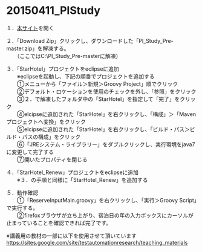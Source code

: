 # 20150411_PIStudy

１．[本サイト](https://github.com/ma-nagai/PI_Study_Pre)を開く  
  
２．「Download Zip」クリックし、ダウンロードした「PI_Study_Pre-master.zip」を解凍する。  
　　（ここではC:\PI_Study_Pre-masterに解凍）  
  
３．「StarHotel」プロジェクトをeclipseに追加  
　　※eclipseを起動し、下記の順番でプロジェクトを追加する  
　　①メニューから「ファイル＞新規＞Groovy Project」順でクリック  
　　②デフォルト・ロケーションを使用のチェックを外し、「参照」をクリック  
　　③２．で解凍したフォルダ中の「StarHotel」を指定して「完了」をクリック  
　　④elcipseに追加された「StarHotel」を右クリックし、「構成」＞「Mavenプロジェクトへ変換」をクリック  
　　⑤elcipseに追加された「StarHotel」を右クリックし、「ビルド・パス＞ビルド・パスの構成」をクリック  
　　⑥「JREシステム・ライブラリー」をダブルクリックし、実行環境をjava7に変更して完了する  
　　⑦開いたプロパティを閉じる  
  
４．「StarHotel_Renew」プロジェクトをeclipseに追加  
　　※３．の手順と同様に「StarHotel_Renew」を追加する  
  
５．動作確認  
　　①「ReserveInputMain.groovy」を右クリックし、「実行＞Groovy Script」で実行する。  
　　②firefoxブラウザが立ち上がり、宿泊日の年の入力ボックスにカーソルが止まっていることを確認できれば完了です。  
  
  
※講義用の教材の一部に以下を使用させて頂いています  
https://sites.google.com/site/testautomationresearch/teaching_materials  
